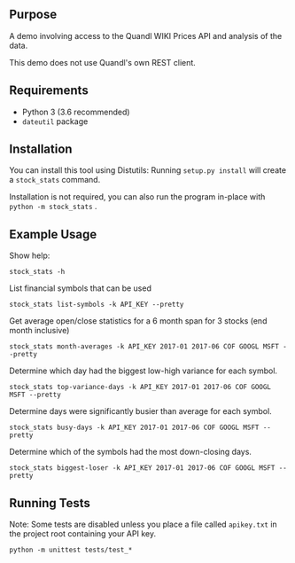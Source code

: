 ## Purpose

A demo involving access to the Quandl WIKI Prices API and analysis of the data.

This demo does not use Quandl's own REST client.

## Requirements

* Python 3 (3.6 recommended)
* `dateutil` package

## Installation 

You can install this tool using Distutils: Running `setup.py install` will create a `stock_stats` command. 

Installation is not required, you can also run the program in-place with `python -m stock_stats` .

## Example Usage

Show help:
    
    stock_stats -h
    
List financial symbols that can be used

    stock_stats list-symbols -k API_KEY --pretty
    
Get average open/close statistics for a 6 month span for 3 stocks (end month inclusive) 
 
    stock_stats month-averages -k API_KEY 2017-01 2017-06 COF GOOGL MSFT --pretty 

Determine which day had the biggest low-high variance for each symbol.

    stock_stats top-variance-days -k API_KEY 2017-01 2017-06 COF GOOGL MSFT --pretty

Determine days were significantly busier than average for each symbol.

    stock_stats busy-days -k API_KEY 2017-01 2017-06 COF GOOGL MSFT --pretty
    
Determine which of the symbols had the most down-closing days.

    stock_stats biggest-loser -k API_KEY 2017-01 2017-06 COF GOOGL MSFT --pretty

## Running Tests

Note: Some tests are disabled unless you place a file called `apikey.txt` in the project root containing your API key.

    python -m unittest tests/test_*
   

